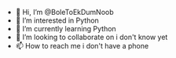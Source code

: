 - 👋 Hi, I’m @BoleToEkDumNoob
- 👀 I’m interested in Python
- 🌱 I’m currently learning Python
- 💞️ I’m looking to collaborate on i don't know yet  
- 📫 How to reach me i don't have a phone

<!---
BoleToEkDumNoob/BoleToEkDumNoob is a ✨ special ✨ repository because its `README.md` (this file) appears on your GitHub profile.
You can click the Preview link to take a look at your changes.
--->
